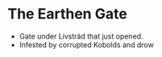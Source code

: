 # The Earthen Gate

* Gate under Livsträd that just opened.
* Infested by corrupted Kobolds and drow

<!--creature:kobold.json float-->
<!--creature:drow.json float-->
